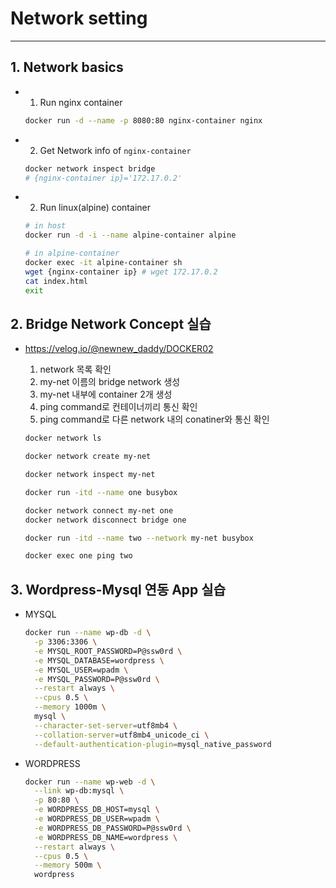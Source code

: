 # Network setting

---

## 1. Network basics

- 1. Run nginx container

  ```sh
  docker run -d --name -p 8080:80 nginx-container nginx
  ```

- 2. Get Network info of `nginx-container`

  ```sh
  docker network inspect bridge
  # {nginx-container ip}='172.17.0.2'
  ```

- 2. Run linux(alpine) container

  ```sh
  # in host
  docker run -d -i --name alpine-container alpine

  # in alpine-container
  docker exec -it alpine-container sh
  wget {nginx-container ip} # wget 172.17.0.2
  cat index.html
  exit
  ```

## 2. Bridge Network Concept 실습

- https://velog.io/@newnew_daddy/DOCKER02

  1. network 목록 확인
  2. my-net 이름의 bridge network 생성
  3. my-net 내부에 container 2개 생성
  4. ping command로 컨테이너끼리 통신 확인
  5. ping command로 다른 network 내의 conatiner와 통신 확인

  ```sh
  docker network ls

  docker network create my-net

  docker network inspect my-net

  docker run -itd --name one busybox

  docker network connect my-net one
  docker network disconnect bridge one

  docker run -itd --name two --network my-net busybox

  docker exec one ping two
  ```
## 3. Wordpress-Mysql 연동 App 실습
* MYSQL
  ```sh
  docker run --name wp-db -d \
    -p 3306:3306 \
    -e MYSQL_ROOT_PASSWORD=P@ssw0rd \
    -e MYSQL_DATABASE=wordpress \
    -e MYSQL_USER=wpadm \
    -e MYSQL_PASSWORD=P@ssw0rd \
    --restart always \
    --cpus 0.5 \
    --memory 1000m \
    mysql \
    --character-set-server=utf8mb4 \
    --collation-server=utf8mb4_unicode_ci \
    --default-authentication-plugin=mysql_native_password
  ```

* WORDPRESS
  ```sh
  docker run --name wp-web -d \
    --link wp-db:mysql \
    -p 80:80 \
    -e WORDPRESS_DB_HOST=mysql \
    -e WORDPRESS_DB_USER=wpadm \
    -e WORDPRESS_DB_PASSWORD=P@ssw0rd \
    -e WORDPRESS_DB_NAME=wordpress \
    --restart always \
    --cpus 0.5 \
    --memory 500m \
    wordpress
  ```
